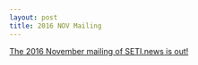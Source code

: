 ```yaml
---
layout: post
title: 2016 NOV Mailing
---
```


[The 2016 November mailing of SETI.news is out!](http://us6.campaign-archive2.com/?u=d896005c207438af0297357d5&id=a37d7299db)
